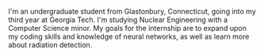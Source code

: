 I'm an undergraduate student from Glastonbury, Connecticut, going into my third year at Georgia Tech. I'm studying Nuclear Engineering with a Computer Science minor. My goals for the internship are to expand upon my coding skills and knowledge of neural networks, as well as learn more about radiation detection. 